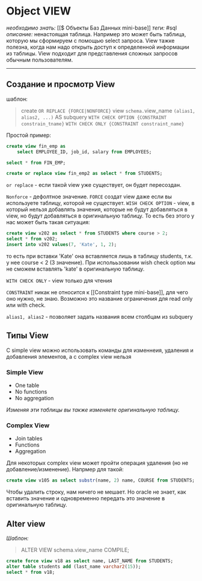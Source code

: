 
# Object VIEW
*необходимо знать:* [[$ Объекты Баз Данных mini-base]]
*теги:* #sql 
*описание:* ненастоящая таблица. Например это может быть таблица, которую мы сформируем с помощью select запроса. View тажке полезна, когда нам надо открыть доступ к определенной информации из таблицы. View подходит для представления сложных запросов обычным пользователям.

---


## Создание и просмотр View
шаблон:
> create `OR REPLACE {FORCE|NONFORCE}` view `schema.`view_name `(alias1, alias2, ...)` 
> AS subquery
> `WITH CHECK OPTION {CONSTRAINT constrain_tname}`
> `WITH CHECK ONLY {CONSTRAINT constraint_name}`

Простой пример:
```sql
create view fin_emp as
    select EMPLOYEE_ID, job_id, salary from EMPLOYEES;

select * from FIN_EMP;

create or replace view fin_emp2 as select * from STUDENTS;
```

`or replace` - если такой view уже существует, он будет пересоздан.

`Nonforce` - дефолтное значение.
`FORCE` создат view даже если вы используете таблицу, которой не существует.
`WISH CHECK OPTION` - view, в который нельзя добавлять значения, которые не будут добавляться в view, но будут добавляться в оригинальную таблицу. То есть без этого у нас может быть такая ситуация:
```sql
create view v202 as select * from STUDENTS where course > 2;
select * from v202;
insert into v202 values(7, 'Kate', 1, 2);
```
то есть при вставки 'Kate' она вставляется лишь в таблицу students, т.к. у нее course < 2 (3 значение).
При исполььзовании wish check option мы не сможем вставлять 'kate' в оригинальную таблицу.

`WITH CHECK ONLY` - view только для чтения

`CONSTRAINT` никак не относится к [[Constraint type mini-base]], для чего оно нужно, не знаю. Возможно это название ограничения для read only или with check.

`alias1, alias2` - позволяет задать названия всем столбцам из subquery
## Типы View
С simple view можно использовать команды для изменнеия, удаления и добавления элементов, а с complex view нельзя

### Simple View
- One table 
- No functions 
- No aggregation

*Изменяя эти таблицы вы также изменяете оригинальную таблицу.*

### Complex View
- Join tables
- Functions
- Aggregation

Для некоторых complex view может пройти операция удаления (но не добавление/изменение).
Напрмер для такой:
```sql
create view v105 as select substr(name, 2) name, COURSE from STUDENTS;
```
Чтобы удалить строку, нам ничего не мешает. Но oracle не знает, как вставить значение и одновременно передать это значение в оригинальную таблицу.

## Alter view
*Шаблон:*
>ALTER VIEW schema.view_name COMPILE;

```sql
create force view v18 as select name, LAST_NAME from STUDENTS;
alter table students add (last_name varchar2(15));
select * from v18;
```